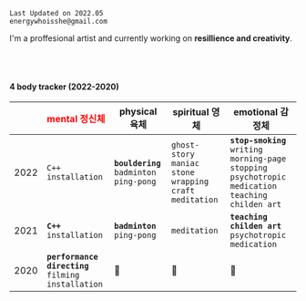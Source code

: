 <br>
<br>

```
Last Updated on 2022.05
energywhoisshe@gmail.com
```

I'm a proffesional artist and currently working on **resillience and creativity**.

<br>
<br>

#### 4 body tracker (2022-2020)

| | <span style="color:red"> mental 정신체 | physical 육체 | spiritual 영체 | emotional 감정체 |
|---|---|---|---|---|
|2022| `C++` `installation` | **`bouldering`** `badminton` `ping-pong` | `ghost-story maniac` `stone wrapping craft` `meditation` | **`stop-smoking`** `writing morning-page` `stopping psychotropic medication` `teaching childen art`|
|2021| **`C++`** `installation` | **`badminton`** `ping-pong` | `meditation` | **`teaching childen art`** `psychotropic medication` |
|2020| **`performance directing`** `filming` `installation` | 🤍 | 🤍 | 🤍 |

<br>
<br>
<br>


<!--
**energywhoisshe/energywhoisshe** is a ✨ _special_ ✨ repository because its `README.md` (this file) appears on your GitHub profile.

Here are some ideas to get you started:

- 🔭 I’m currently working on ...
- 🌱 I’m currently learning ...
- 👯 I’m looking to collaborate on ...
- 🤔 I’m looking for help with ...
- 💬 Ask me about ...
- 📫 How to reach me: ...
- 😄 Pronouns: ...
- ⚡ Fun fact: ...
-->
